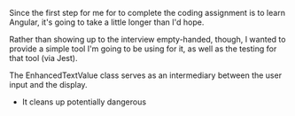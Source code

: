 
Since the first step for me for to complete the coding assignment is to learn Angular, it's going to take a little longer than I'd hope.

Rather than showing up to the interview empty-handed, though, I wanted to provide a simple tool I'm going to be using for it, as well as the testing for that tool (via Jest).

The EnhancedTextValue class serves as an intermediary between the user input and the display.

- It cleans up potentially dangerous <script> tags, replacing them with <code> tags.

- It removes "onXXX" eventhandler attributes from tags, another potential source of malicious code.

- It converts simple plus/minus calculations into numeric values.

- It stores the original and the final values, so that it can be used in both View and Edit modes.
